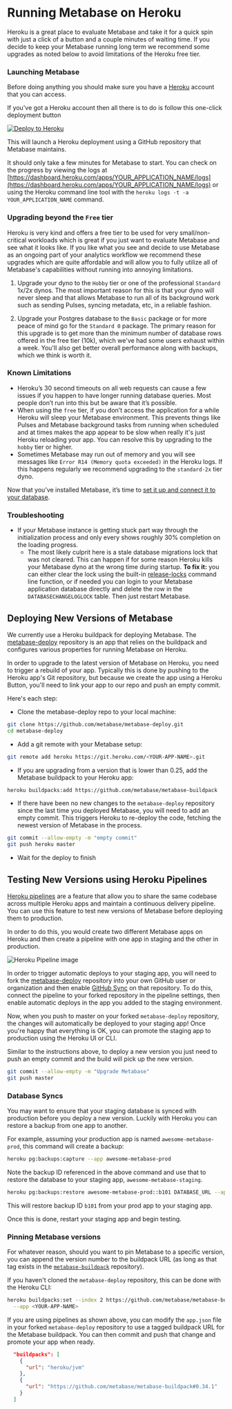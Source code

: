 # Running Metabase on Heroku

Heroku is a great place to evaluate Metabase and take it for a quick spin with just a click of a button and a couple minutes of waiting time.  If you decide to keep your Metabase running long term we recommend some upgrades as noted below to avoid limitations of the Heroku free tier.


### Launching Metabase

Before doing anything you should make sure you have a [Heroku](http://www.heroku.com) account that you can access.

If you've got a Heroku account then all there is to do is follow this one-click deployment button

[![Deploy to Heroku](https://www.herokucdn.com/deploy/button.svg)](https://downloads.metabase.com/launch-heroku.html)

This will launch a Heroku deployment using a GitHub repository that Metabase maintains.

It should only take a few minutes for Metabase to start. You can check on the progress by viewing the logs at [https://dashboard.heroku.com/apps/YOUR_APPLICATION_NAME/logs](https://dashboard.heroku.com/apps/YOUR_APPLICATION_NAME/logs) or using the Heroku command line tool with the `heroku logs -t -a YOUR_APPLICATION_NAME` command.


### Upgrading beyond the `Free` tier

Heroku is very kind and offers a free tier to be used for very small/non-critical workloads which is great if you just want to evaluate Metabase and see what it looks like.  If you like what you see and decide to use Metabase as an ongoing part of your analytics workflow we recommend these upgrades which are quite affordable and will allow you to fully utilize all of Metabase's capabilities without running into annoying limitations.

1. Upgrade your dyno to the `Hobby` tier or one of the professional `Standard` 1x/2x dynos.  The most important reason for this is that your dyno will never sleep and that allows Metabase to run all of its background work such as sending Pulses, syncing metadata, etc, in a reliable fashion.

2. Upgrade your Postgres database to the `Basic` package or for more peace of mind go for the `Standard 0` package.  The primary reason for this upgrade is to get more than the minimum number of database rows offered in the free tier (10k), which we've had some users exhaust within a week.  You'll also get better overall performance along with backups, which we think is worth it.


### Known Limitations

 * Heroku’s 30 second timeouts on all web requests can cause a few issues if you happen to have longer running database queries.  Most people don’t run into this but be aware that it’s possible.
 * When using the `free` tier, if you don’t access the application for a while Heroku will sleep your Metabase environment.  This prevents things like Pulses and Metabase background tasks from running when scheduled and at times makes the app appear to be slow when really it's just Heroku reloading your app.  You can resolve this by upgrading to the `hobby` tier or higher.
 * Sometimes Metabase may run out of memory and you will see messages like `Error R14 (Memory quota exceeded)` in the Heroku logs. If this happens regularly we recommend upgrading to the `standard-2x` tier dyno.

Now that you’ve installed Metabase, it’s time to [set it up and connect it to your database](../setting-up-metabase.md).


### Troubleshooting

* If your Metabase instance is getting stuck part way through the initialization process and only every shows roughly 30% completion on the loading progress.
    * The most likely culprit here is a stale database migrations lock that was not cleared.  This can happen if for some reason Heroku kills your Metabase dyno at the wrong time during startup.  __To fix it:__ you can either clear the lock using the built-in [release-locks](../troubleshooting-guide/loading-from-h2.md) command line function, or if needed you can login to your Metabase application database directly and delete the row in the `DATABASECHANGELOGLOCK` table.  Then just restart Metabase.


## Deploying New Versions of Metabase

We currently use a Heroku buildpack for deploying Metabase. The [metabase-deploy](https://github.com/metabase/metabase-deploy) repository is an app that relies on the buildpack and configures various properties for running Metabase on Heroku.

In order to upgrade to the latest version of Metabase on Heroku, you need to trigger a rebuild of your app. Typically this is done by pushing to the Heroku app's Git repository, but because we create the app using a Heroku Button, you'll need to link your app to our repo and push an empty commit.

Here's each step:

* Clone the metabase-deploy repo to your local machine:

```bash
git clone https://github.com/metabase/metabase-deploy.git
cd metabase-deploy
```

* Add a git remote with your Metabase setup:

```bash
git remote add heroku https://git.heroku.com/<YOUR-APP-NAME>.git
```

* If you are upgrading from a version that is lower than 0.25, add the Metabase buildpack to your Heroku app:

```bash
heroku buildpacks:add https://github.com/metabase/metabase-buildpack
```

* If there have been no new changes to the `metabase-deploy` repository since the last time you deployed Metabase, you will need to add an empty commit. This triggers Heroku to re-deploy the code, fetching the newest version of Metabase in the process.

```bash
git commit --allow-empty -m "empty commit"
git push heroku master
```

* Wait for the deploy to finish

## Testing New Versions using Heroku Pipelines

[Heroku pipelines](https://devcenter.heroku.com/articles/pipelines) are a feature that allow you to share the same codebase across multiple Heroku apps and maintain a continuous delivery pipeline. You can use this feature to test new versions of Metabase before deploying them to production.

In order to do this, you would create two different Metabase apps on Heroku and then create a pipeline with one app in staging and the other in production.

![Heroku Pipeline image](images/HerokuPipeline.png)

In order to trigger automatic deploys to your staging app, you will need to fork the [metabase-deploy](https://github.com/metabase/metabase-deploy) repository into your own GitHub user or organization and then enable [GitHub Sync](https://devcenter.heroku.com/articles/pipelines#github-sync) on that repository. To do this, connect the pipeline to your forked repository in the pipeline settings, then enable automatic deploys in the app you added to the staging environment.

Now, when you push to master on your forked `metabase-deploy` repository, the changes will automatically be deployed to your staging app! Once you're happy that everything is OK, you can promote the staging app to production using the Heroku UI or CLI.

Similar to the instructions above, to deploy a new version you just need to push an empty commit and the build will pick up the new version.

```bash
git commit --allow-empty -m "Upgrade Metabase"
git push master
```

### Database Syncs

You may want to ensure that your staging database is synced with production before you deploy a new version. Luckily with Heroku you can restore a backup from one app to another.

For example, assuming your production app is named `awesome-metabase-prod`, this command will create a backup:

```bash
heroku pg:backups:capture --app awesome-metabase-prod
```

Note the backup ID referenced in the above command and use that to restore the database to your staging app, `awesome-metabase-staging`.

```bash
heroku pg:backups:restore awesome-metabase-prod::b101 DATABASE_URL --app awesome-metabase-staging
```

This will restore backup ID `b101` from your prod app to your staging app.

Once this is done, restart your staging app and begin testing.

### Pinning Metabase versions

For whatever reason, should you want to pin Metabase to a specific version, you can append the version number to the buildpack URL (as long as that tag exists in the [`metabase-buildpack`](https://github.com/metabase/metabase-buildpack) repository).

If you haven't cloned the `metabase-deploy` repository, this can be done with the Heroku CLI:

```bash
heroku buildpacks:set --index 2 https://github.com/metabase/metabase-buildpack#0.34.1 \
  --app <YOUR-APP-NAME>
```

If you are using pipelines as shown above, you can modify the `app.json` file in your forked `metabase-deploy` repository to use a tagged buildpack URL for the Metabase buildpack. You can then commit and push that change and promote your app when ready.

```json
  "buildpacks": [
    {
      "url": "heroku/jvm"
    },
    {
      "url": "https://github.com/metabase/metabase-buildpack#0.34.1"
    }
  ]
```
